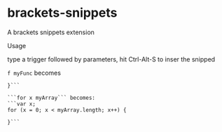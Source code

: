 brackets-snippets
=================

A brackets snippets extension

Usage

type a trigger followed by parameters, hit Ctrl-Alt-S to inser the snipped

```f myFunc``` 
becomes 
```function myFunc () {
}```

```for x myArray``` becomes:
```var x;
for (x = 0; x < myArray.length; x++) {

}```